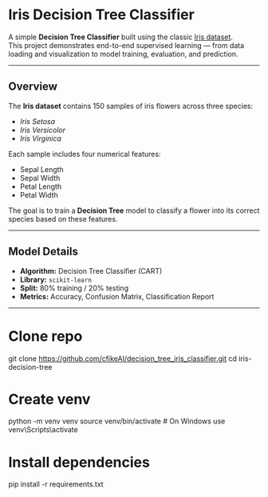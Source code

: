 # Iris Decision Tree Classifier

A simple **Decision Tree Classifier** built using the classic [Iris dataset](https://archive.ics.uci.edu/ml/datasets/iris).  
This project demonstrates end-to-end supervised learning — from data loading and visualization to model training, evaluation, and prediction.

---

## Overview

The **Iris dataset** contains 150 samples of iris flowers across three species:
- *Iris Setosa*
- *Iris Versicolor*
- *Iris Virginica*

Each sample includes four numerical features:
- Sepal Length  
- Sepal Width  
- Petal Length  
- Petal Width  

The goal is to train a **Decision Tree** model to classify a flower into its correct species based on these features.

---

## Model Details

- **Algorithm:** Decision Tree Classifier (CART)
- **Library:** `scikit-learn`
- **Split:** 80% training / 20% testing
- **Metrics:** Accuracy, Confusion Matrix, Classification Report

---


# Clone repo
git clone https://github.com/cfikeAI/decision_tree_iris_classifier.git
cd iris-decision-tree

# Create venv
python -m venv venv
source venv/bin/activate  # On Windows use venv\Scripts\activate

# Install dependencies
pip install -r requirements.txt
